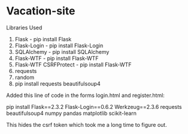 # Vacation-site
Libraries Used
1. Flask - pip install Flask
2. Flask-Login - pip install Flask-Login
3. SQLAlchemy - pip install SQLAlchemy
4. Flask-WTF - pip install Flask-WTF
5. Flask-WTF CSRFProtect - pip install Flask-WTF
6. requests
7. random
8. pip install requests beautifulsoup4


Added this line of code in the forms login.html and register.html:
<input type="hidden" name="csrf_token" value="{{ csrf_token() }}">

pip install Flask==2.3.2 Flask-Login==0.6.2 Werkzeug==2.3.6 requests beautifulsoup4 numpy pandas matplotlib scikit-learn


This hides the csrf token which took me a long time to figure out.